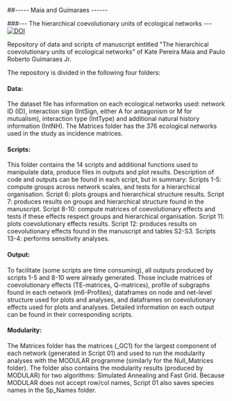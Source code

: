 
##----- Maia and Guimaraes ------

###--- The hierarchical coevolutionary units of ecological networks ---
[![DOI](https://zenodo.org/badge/738971666.svg)](https://zenodo.org/doi/10.5281/zenodo.12628129)

Repository of data and scripts of manuscript entitled "The hierarchical coevolutionary units of ecological networks" of Kate Pereira Maia and Paulo Roberto Guimaraes Jr. 

The repository is divided in the following four folders:

#### Data:
The dataset file has information on each ecological networks used: network ID (ID), interaction sign (IntSign, either A for antagonism or M for mutualism), interaction type (IntType) and additional natural history information	(IntNH).
The Matrices folder has the 376 ecological networks used in the study as incidence matrices.

#### Scripts:
This folder contains the 14 scripts and additional functions used to manipulate data, produce files in outputs and plot results. Description of code and outputs can be found in each script, but in summary:
Scripts 1-5: compute groups across network scales, and tests for a hierarchical organisation. 
Script 6: plots groups and hierarchical structure results. 
Script 7: produces results on groups and hierarchical structure found in the manuscript. 
Script 8-10: compute matrices of coevolutionary effects and tests if these effects respect groups and hierarchical organisation. 
Script 11: plots coevolutionary effects results. 
Script 12: produces results on coevolutionary effects found in the manuscript and tables S2-S3.
Scripts 13-4: performs sensitivity analyses.

#### Output:
To facilitate (some scripts are time consuming), all outputs produced by scripts 1-5 and 8-10 were already generated. Those include matrices of coevolutionary effects (TE-matrices, Q-matrices), profile of subgraphs found in each network (m6-Profiles), dataframes on node and net-level structure used for plots and analyses, and dataframes on coevolutionary effects used for plots and analyses. Detailed information on each output can be found in their corresponding scripts.

#### Modularity:
The Matrices folder has the matrices (_GC1) for the largest component of each network (generated in Script 01) and used to run the modularity analyses with the MODULAR programme (similarly for the Null_Matrices folder). The folder also contains the modularity results (produced by MODULAR) for two algorithms: Simulated Annealing and Fast Grid. Because MODULAR does not accept row/col names, Script 01 also saves species names in the Sp_Names folder.   
